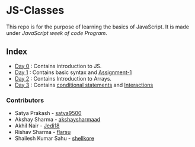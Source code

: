 # JS-Classes

This repo is for the purpose of learning the basics of JavaScript. It is made under *JavaScript week of code Program*.

## Index

* [Day 0](/DAY%200/) : Contains introduction to JS.
* [Day 1](/DAY%201/) : Contains basic syntax and [Assignment-1](/DAY%201/assignment-1.md)
* [Day 2](/DAY%202/) : Contains Introduction to Arrays.
* [Day 3](/DAY%203/) : Contains [conditional statements](/DAY%203/conditional.md) and [Interactions](/DAY%203/interaction.md)

### Contributors

* Satya Prakash - [satya9500](https://github.com/satya9500)
* Akshay Sharma - [akshaysharmaad](https://github.com/akshaysharmaad)
* Akhil Nair - [Jedi18](https://github.com/Jedi18)
* Rishav Sharma - [flarsu](https://github.com/flarsu)
* Shailesh Kumar Sahu - [shellkore](https://github.com/shellkore)
